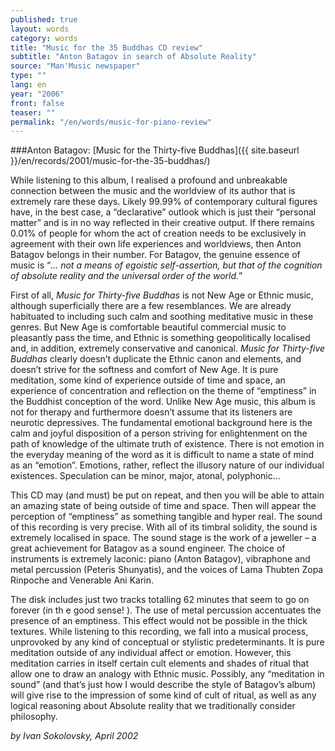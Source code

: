 ```yaml
---
published: true
layout: words
category: words
title: "Music for the 35 Buddhas CD review"
subtitle: "Anton Batagov in search of Absolute Reality"
source: "Man'Music newspaper"
type: ""
lang: en
year: "2006"
front: false
teaser: ""
permalink: "/en/words/music-for-piano-review"
---
```


###Anton Batagov: [Music for the Thirty-five Buddhas]({{ site.baseurl }}/en/records/2001/music-for-the-35-buddhas/)

While listening to this album, I realised a profound and unbreakable connection between the music and the worldview of its author that is extremely rare these days. Likely 99.99% of contemporary cultural figures have, in the best case, a “declarative” outlook which is just their “personal matter” and is in no way reflected in their creative output. If there remains 0.01% of people for whom the act of creation needs to be exclusively in agreement with their own life experiences and worldviews, then Anton Batagov belongs in their number. For Batagov, the genuine essence of music is “_… not a means of egoistic self-assertion, but that of the cognition of absolute reality and the universal order of the world._”

First of all, _Music for Thirty-five Buddhas_ is not New Age or Ethnic music, although superficially there are a few resemblances. We are already habituated to including such calm and soothing meditative music in these genres. But New Age is comfortable beautiful commercial music to pleasantly pass the time, and Ethnic is something geopolitically localised and, in addition, extremely conservative and canonical. _Music for Thirty-five Buddhas_ clearly doesn’t duplicate the Ethnic canon and elements, and doesn’t strive for the softness and comfort of New Age. It is pure meditation, some kind of experience outside of time and space, an experience of concentration and reflection on the theme of “emptiness” in the Buddhist conception of the word. Unlike New Age music, this album is not for therapy and furthermore doesn’t assume that its listeners are neurotic depressives. The fundamental emotional background here is the calm and joyful disposition of a person striving for enlightenment on the path of knowledge of the ultimate truth of existence. There is not emotion in the everyday meaning of the word as it is difficult to name a state of mind as an “emotion”. Emotions, rather, reflect the illusory nature of our individual existences. Speculation can be minor, major, atonal, polyphonic…

This CD may (and must) be put on repeat, and then you will be able to attain an amazing state of being outside of time and space. Then will appear the perception of “emptiness” as something tangible and hyper real. The sound of this recording is very precise. With all of its timbral solidity, the sound is extremely localised in space. The sound stage is the work of a jeweller – a great achievement for Batagov as a sound engineer. The choice of instruments is extremely laconic: piano (Anton Batagov), vibraphone and metal percussion (Peteris Shunyatis), and the voices of Lama Thubten Zopa Rinpoche and Venerable Ani Karin.

The disk includes just two tracks totalling 62 minutes that seem to go on forever (in th e good sense! ). The use of metal percussion accentuates the presence of an emptiness. This effect would not be possible in the thick textures. While listening to this recording, we fall into a musical process, unprovoked by any kind of conceptual or stylistic predeterminants. It is pure meditation outside of any individual affect or emotion. However, this meditation carries in itself certain cult elements and shades of ritual that allow one to draw an analogy with Ethnic music. Possibly, any “meditation in sound” (and that’s just how I would describe the style of Batagov’s album) will give rise to the impression of some kind of cult of ritual, as well as any logical reasoning about Absolute reality that we traditionally consider philosophy.

_by Ivan Sokolovsky, April 2002_